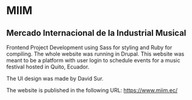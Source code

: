# MIIM
## Mercado Internacional de la Industrial Musical

Frontend Project Development using Sass for styling and Ruby for compiling. The whole website was running in Drupal. This website was meant to be a platform with user login to schedule events for a music festival hosted in Quito, Ecuador. 

The UI design was made by David Sur. 

The website is published in the following URL: https://www.miim.ec/
